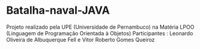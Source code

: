 # Batalha-naval-JAVA
Projeto realizado pela UPE (Universidade de Pernambuco) na Matéria LPOO (Linguagem de Programação Orientada à Objetos)
Participantes : Leonardo Oliveira de Albuquerque Fell e Vitor Roberto Gomes Queiroz
